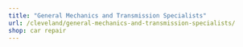 ```yaml
---
title: "General Mechanics and Transmission Specialists"
url: /cleveland/general-mechanics-and-transmission-specialists/
shop: car repair
---
```

